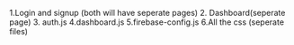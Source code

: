 1.Login and signup (both will have seperate pages)
2. Dashboard(seperate page)
3. auth.js
4.dashboard.js
5.firebase-config.js
6.All the css (seperate files)